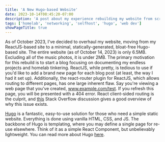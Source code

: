 ```yaml
---
title: 'A New Hugo-based Website'
date: 2023-10-14T08:45:20-07:00
description: 'A post about my experience rebuilding my website from scratch using the static-site generator, Hugo'
tags: ['homelab', 'networking', 'selfhost', 'hugo', 'web dev']
showPageTitle: true
---
```


As of October 2023, I've decided to overhaul my website, moving from my ReactJS-based site to a minimal, statically-generated, bloat-free Hugo-based site. The entire website (as of October 14, 2023) is only 6.5MB. Excluding all of the music photos, it is under 2MB. The primary motivation for this rebuild is to start a blog focusing on documenting my endless projects and homelab tinkering. ReactJS, while pretty, is tedious to use if you'd like to add a brand new page for each blog post (at least, the way I had it set up). Additionally, the react-router plugin for ReactJS, which allows routing to different pages, has one large inherent flaw. Say you're viewing a web page that you've created, www.example.com/test. If you refresh this page, you will be presented with a 404 error. React client-sided routing is the culprit, and [this](https://stackoverflow.com/questions/27928372/react-router-urls-dont-work-when-refreshing-or-writing-manually) Stack Overflow discussion gives a good overview of why this issue exists.

[Hugo](https://github.com/gohugoio/hugo) is a fantastic, easy-to-use solution for those who need a simple static website. Everything is done using vanilla HTML, CSS, and JS. The backbone of Hugo is templating, where you may define a single page for re-use elsewhere. Think of it as a simple React Component, but unbelievably lightweight. You can read more about Hugo [here](https://gohugo.io/).

